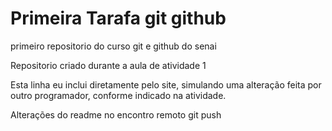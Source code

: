 # Primeira Tarafa git github
 primeiro repositorio do curso git e github do senai


 Repositorio criado durante a aula de atividade 1
 
Esta linha eu inclui diretamente pelo site, simulando uma alteração feita por outro programador, conforme indicado na atividade.


Alterações do readme no encontro remoto
git push
